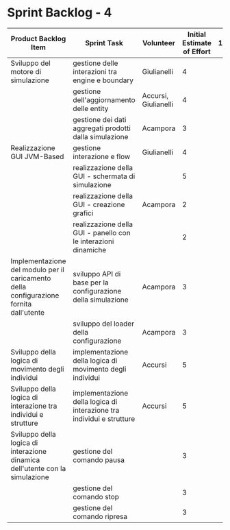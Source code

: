 # Sprint Backlog - 4

| Product Backlog Item                                         | Sprint Task                                                  | Volunteer            | Initial Estimate of Effort | 1    | 2    | 3    | 4    | 5    |
| ------------------------------------------------------------ | ------------------------------------------------------------ | -------------------- | -------------------------- | ---- | ---- | ---- | ---- | ---- |
| Sviluppo del motore di simulazione                           | gestione delle interazioni tra engine e boundary             | Giulianelli          | 4                          |      |      |      |      |      |
|                                                              | gestione dell'aggiornamento delle entity                     | Accursi, Giulianelli | 4                          |      |      |      |      |      |
|                                                              | gestione dei dati aggregati prodotti dalla simulazione       | Acampora             | 3                          |      |      |      |      |      |
| Realizzazione GUI JVM-Based                                  | gestione interazione e flow                                  | Giulianelli          | 4                          |      |      |      |      |      |
|                                                              | realizzazione della GUI - schermata di simulazione           |                      | 5                          |      |      |      |      |      |
|                                                              | realizzazione della GUI - creazione grafici                  | Acampora             | 2                          |      |      |      |      |      |
|                                                              | realizzazione della GUI - panello con le interazioni dinamiche |                      | 2                          |      |      |      |      |      |
| Implementazione del modulo per il caricamento della configurazione fornita dall'utente | sviluppo API di base per la configurazione della simulazione | Acampora             | 3                          |      |      |      |      |      |
|                                                              | sviluppo del loader della configurazione                     | Acampora             | 3                          |      |      |      |      |      |
| Sviluppo della logica di movimento degli individui           | implementazione della logica di movimento degli individui    | Accursi              | 5                          |      |      |      |      |      |
| Sviluppo della logica di interazione tra individui e strutture | implementazione della logica di interazione tra individui e strutture | Accursi              | 5                          |      |      |      |      |      |
| Sviluppo della logica di interazione dinamica dell'utente con la simulazione | gestione del comando pausa                                   |                      | 3                          |      |      |      |      |      |
|                                                              | gestione del comando stop                                    |                      | 3                          |      |      |      |      |      |
|                                                              | gestione del comando ripresa                                 |                      | 3                          |      |      |      |      |      |